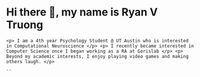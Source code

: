 # Hi there 👋, my name is **Ryan V Truong** #

    <p> I am a 4th year Psychology Student @ UT Austin who is interested in Computational Neuroscience </p> <p> I recently became interested in Computer Science once I began working as a RA at Gorislab </p> <p> Beyond my academic interests, I enjoy playing video games and making others laugh. </p>

    ``



<!--
**heyodogo1/heyodogo1** is a ✨ _special_ ✨ repository because its `README.md` (this file) appears on your GitHub profile.

Here are some ideas to get you started:

- 🔭 I’m currently working on ...
- 🌱 I’m currently learning ...
- 👯 I’m looking to collaborate on ...
- 🤔 I’m looking for help with ...
- 💬 Ask me about ...
- 📫 How to reach me: ...
- 😄 Pronouns: ...
- ⚡ Fun fact: ...
-->
